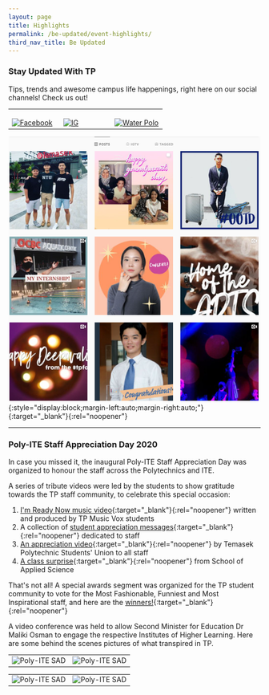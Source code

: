 ```yaml
---
layout: page
title: Highlights
permalink: /be-updated/event-highlights/
third_nav_title: Be Updated
---
```

### Stay Updated With TP

Tips, trends and awesome campus life happenings, right here on our social channels! Check us out!

<table>
    <tr>
        <td style="width:33%"><br>
            <a href="https://www.facebook.com/temasekpoly/">
                <image src="/images/BeUpdated-FBicon.png" style="display:block;margin-left:auto;margin-right:auto;" alt="Facebook">
                </image>
            </a>
        </td>
        <td style="width:33%"><br>
            <a href="https://www.instagram.com/temasekpoly/">
                <image src="/images/BeUpdated-IGicon.png" style="display:block;margin-left:auto;margin-right:auto;" alt="IG">
                </image>
            </a>
        </td>
        <td style="width:33%"><br>
            <a href="https://twitter.com/temasekpoly?lang=en">
                <image src="/images/BeUpdated-Twittericon.png" style="display:block;margin-left:auto;margin-right:auto;" alt="Water Polo">
                </image>
            </a>
        </td>
    </tr>
</table>


[![](/images/BeUpdated-IG_cover.png)](https://www.instagram.com/temasekpoly/){:style="display:block;margin-left:auto;margin-right:auto;"}{:target="_blank"}{:rel="noopener"}

---
### Poly-ITE Staff Appreciation Day 2020

In case you missed it, the inaugural Poly-ITE Staff Appreciation Day was organized to honour the staff across the Polytechnics and ITE.

A series of tribute videos were led by the students to show gratitude towards the TP staff community, to celebrate this special occasion:

1) [I'm Ready Now music video](https://www.youtube.com/watch?v=Yiy5OB4iIgY){:target="_blank"}{:rel="noopener"} written and produced by TP Music Vox students<br>
2) A collection of [student appreciation messages](https://www.youtube.com/watch?v=wpP594e6m78){:target="_blank"}{:rel="noopener"} dedicated to staff<br>
3) [An appreciation video](https://onepublicservice.workplace.com/groups/1251184778262260/permalink/3459168994130483/){:target="_blank"}{:rel="noopener"} by Temasek Polytechnic Students' Union to all staff<br>
4) [A class surprise](https://onepublicservice.workplace.com/groups/1251184778262260/permalink/3458559557524760/){:target="_blank"}{:rel="noopener"} from School of Applied Science<br>

That's not all! A special awards segment was organized for the TP student community to vote for the Most Fashionable, Funniest and Most Inspirational staff, and here are the [winners!](https://onepublicservice.workplace.com/groups/1251184778262260/permalink/3469638406416875/){:target="_blank"}{:rel="noopener"}

A video conference was held to allow Second Minister for Education Dr Maliki Osman to engage the respective Institutes of Higher Learning. Here are some behind the scenes pictures of what transpired in TP.


<table>
    <tr>
        <td style="width:50%"><image src="/images/BeUpdated-SAD_2.JPG" style="display:block;margin-left:auto;margin-right:auto;" alt="Poly-ITE SAD"></image>       </td>
        <td style="width:50%"><image src="/images/BeUpdated-SAD_9.JPG" style="display:block;margin-left:auto;margin-right:auto;" alt="Poly-ITE SAD"></image>     </td>
    </tr>
</table>


<table>
    <tr>
        <td style="width:50%"><image src="/images/BeUpdated-SAD_7.JPG" style="display:block;margin-left:auto;margin-right:auto;" alt="Poly-ITE SAD"></image>       </td>
        <td style="width:50%"><image src="/images/BeUpdated-SAD_1.JPG" style="display:block;margin-left:auto;margin-right:auto;" alt="Poly-ITE SAD"></image>     </td>
    </tr>
</table>
